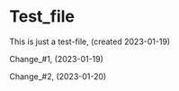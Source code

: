 # Test_file
This is just a test-file, (created 2023-01-19)

Change_#1, (2023-01-19)

Change_#2, (2023-01-20)